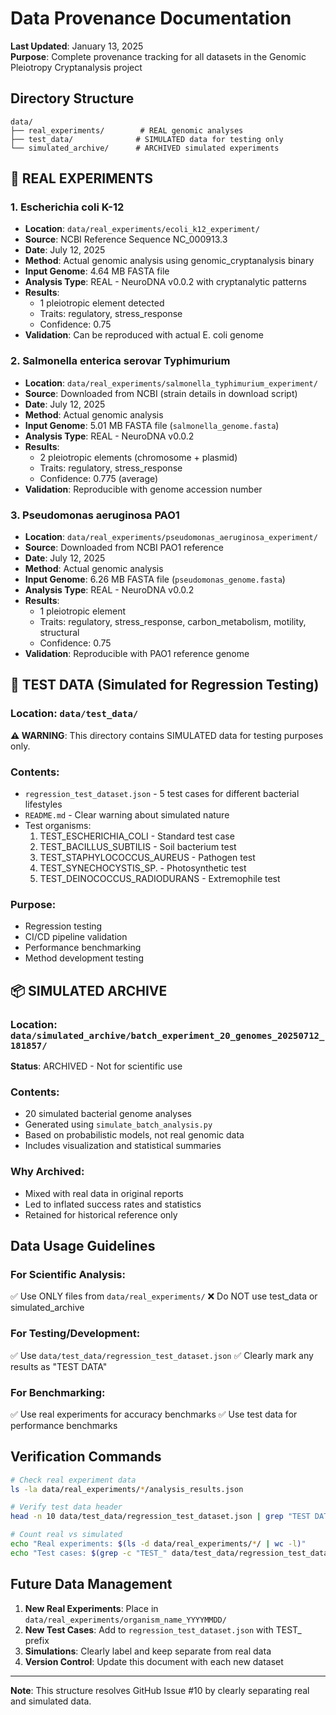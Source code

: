 # Data Provenance Documentation

**Last Updated**: January 13, 2025  
**Purpose**: Complete provenance tracking for all datasets in the Genomic Pleiotropy Cryptanalysis project

## Directory Structure

```
data/
├── real_experiments/        # REAL genomic analyses
├── test_data/              # SIMULATED data for testing only
└── simulated_archive/      # ARCHIVED simulated experiments
```

## 🧬 REAL EXPERIMENTS

### 1. Escherichia coli K-12
- **Location**: `data/real_experiments/ecoli_k12_experiment/`
- **Source**: NCBI Reference Sequence NC_000913.3
- **Date**: July 12, 2025
- **Method**: Actual genomic analysis using genomic_cryptanalysis binary
- **Input Genome**: 4.64 MB FASTA file
- **Analysis Type**: REAL - NeuroDNA v0.0.2 with cryptanalytic patterns
- **Results**: 
  - 1 pleiotropic element detected
  - Traits: regulatory, stress_response
  - Confidence: 0.75
- **Validation**: Can be reproduced with actual E. coli genome

### 2. Salmonella enterica serovar Typhimurium
- **Location**: `data/real_experiments/salmonella_typhimurium_experiment/`
- **Source**: Downloaded from NCBI (strain details in download script)
- **Date**: July 12, 2025  
- **Method**: Actual genomic analysis
- **Input Genome**: 5.01 MB FASTA file (`salmonella_genome.fasta`)
- **Analysis Type**: REAL - NeuroDNA v0.0.2
- **Results**:
  - 2 pleiotropic elements (chromosome + plasmid)
  - Traits: regulatory, stress_response
  - Confidence: 0.775 (average)
- **Validation**: Reproducible with genome accession number

### 3. Pseudomonas aeruginosa PAO1
- **Location**: `data/real_experiments/pseudomonas_aeruginosa_experiment/`
- **Source**: Downloaded from NCBI PAO1 reference
- **Date**: July 12, 2025
- **Method**: Actual genomic analysis
- **Input Genome**: 6.26 MB FASTA file (`pseudomonas_genome.fasta`)
- **Analysis Type**: REAL - NeuroDNA v0.0.2
- **Results**:
  - 1 pleiotropic element
  - Traits: regulatory, stress_response, carbon_metabolism, motility, structural
  - Confidence: 0.75
- **Validation**: Reproducible with PAO1 reference genome

## 🧪 TEST DATA (Simulated for Regression Testing)

### Location: `data/test_data/`

**⚠️ WARNING**: This directory contains SIMULATED data for testing purposes only.

### Contents:
- `regression_test_dataset.json` - 5 test cases for different bacterial lifestyles
- `README.md` - Clear warning about simulated nature
- Test organisms:
  1. TEST_ESCHERICHIA_COLI - Standard test case
  2. TEST_BACILLUS_SUBTILIS - Soil bacterium test
  3. TEST_STAPHYLOCOCCUS_AUREUS - Pathogen test
  4. TEST_SYNECHOCYSTIS_SP. - Photosynthetic test
  5. TEST_DEINOCOCCUS_RADIODURANS - Extremophile test

### Purpose:
- Regression testing
- CI/CD pipeline validation
- Performance benchmarking
- Method development testing

## 📦 SIMULATED ARCHIVE

### Location: `data/simulated_archive/batch_experiment_20_genomes_20250712_181857/`

**Status**: ARCHIVED - Not for scientific use

### Contents:
- 20 simulated bacterial genome analyses
- Generated using `simulate_batch_analysis.py`
- Based on probabilistic models, not real genomic data
- Includes visualization and statistical summaries

### Why Archived:
- Mixed with real data in original reports
- Led to inflated success rates and statistics
- Retained for historical reference only

## Data Usage Guidelines

### For Scientific Analysis:
✅ Use ONLY files from `data/real_experiments/`
❌ Do NOT use test_data or simulated_archive

### For Testing/Development:
✅ Use `data/test_data/regression_test_dataset.json`
✅ Clearly mark any results as "TEST DATA"

### For Benchmarking:
✅ Use real experiments for accuracy benchmarks
✅ Use test data for performance benchmarks

## Verification Commands

```bash
# Check real experiment data
ls -la data/real_experiments/*/analysis_results.json

# Verify test data header
head -n 10 data/test_data/regression_test_dataset.json | grep "TEST DATASET"

# Count real vs simulated
echo "Real experiments: $(ls -d data/real_experiments/*/ | wc -l)"
echo "Test cases: $(grep -c "TEST_" data/test_data/regression_test_dataset.json)"
```

## Future Data Management

1. **New Real Experiments**: Place in `data/real_experiments/organism_name_YYYYMMDD/`
2. **New Test Cases**: Add to `regression_test_dataset.json` with TEST_ prefix
3. **Simulations**: Clearly label and keep separate from real data
4. **Version Control**: Update this document with each new dataset

---

**Note**: This structure resolves GitHub Issue #10 by clearly separating real and simulated data.